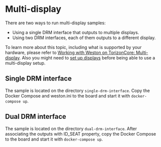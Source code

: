 # Multi-display

There are two ways to run multi-display samples:

* Using a single DRM interface that outputs to multiple displays.
* Using two DRM interfaces, each of them outputs to a different display.

To learn more about this topic, including what is supported by your hardware,
please refer to [Working with Weston on TorizonCore: Multi-display](https://developer.toradex.com/knowledge-base/working-with-weston-on-torizoncore#Multidisplay).
Also you might need to [set up displays](https://developer.toradex.com/knowledge-base/setting-up-recommended-displays-with-torizon) before being able to use a multi-display setup.

## Single DRM interface

The sample is located on the directory `single-drm-interface`. Copy the Docker
Compose and weston.ini to the board and start it with `docker-compose up`.

## Dual DRM interface

The sample is located on the directory `dual-drm-interface`. After associating the outputs with ID_SEAT property, copy the Docker
Compose to the board and start it with `docker-compose up`.
